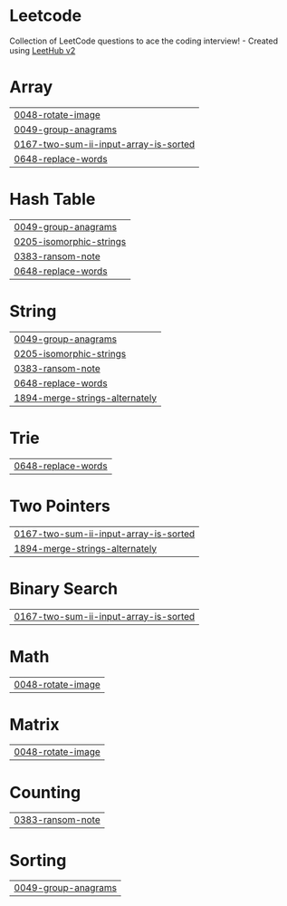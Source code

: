 # Leetcode
Collection of LeetCode questions to ace the coding interview! - Created using [LeetHub v2](https://github.com/arunbhardwaj/LeetHub-2.0)


# Array
|  |
| ------- |
| [0048-rotate-image](https://github.com/bashlogs/Leetcode/tree/master/0048-rotate-image) |
| [0049-group-anagrams](https://github.com/bashlogs/Leetcode/tree/master/0049-group-anagrams) |
| [0167-two-sum-ii-input-array-is-sorted](https://github.com/bashlogs/Leetcode/tree/master/0167-two-sum-ii-input-array-is-sorted) |
| [0648-replace-words](https://github.com/bashlogs/Leetcode/tree/master/0648-replace-words) |
# Hash Table
|  |
| ------- |
| [0049-group-anagrams](https://github.com/bashlogs/Leetcode/tree/master/0049-group-anagrams) |
| [0205-isomorphic-strings](https://github.com/bashlogs/Leetcode/tree/master/0205-isomorphic-strings) |
| [0383-ransom-note](https://github.com/bashlogs/Leetcode/tree/master/0383-ransom-note) |
| [0648-replace-words](https://github.com/bashlogs/Leetcode/tree/master/0648-replace-words) |
# String
|  |
| ------- |
| [0049-group-anagrams](https://github.com/bashlogs/Leetcode/tree/master/0049-group-anagrams) |
| [0205-isomorphic-strings](https://github.com/bashlogs/Leetcode/tree/master/0205-isomorphic-strings) |
| [0383-ransom-note](https://github.com/bashlogs/Leetcode/tree/master/0383-ransom-note) |
| [0648-replace-words](https://github.com/bashlogs/Leetcode/tree/master/0648-replace-words) |
| [1894-merge-strings-alternately](https://github.com/bashlogs/Leetcode/tree/master/1894-merge-strings-alternately) |
# Trie
|  |
| ------- |
| [0648-replace-words](https://github.com/bashlogs/Leetcode/tree/master/0648-replace-words) |
# Two Pointers
|  |
| ------- |
| [0167-two-sum-ii-input-array-is-sorted](https://github.com/bashlogs/Leetcode/tree/master/0167-two-sum-ii-input-array-is-sorted) |
| [1894-merge-strings-alternately](https://github.com/bashlogs/Leetcode/tree/master/1894-merge-strings-alternately) |
# Binary Search
|  |
| ------- |
| [0167-two-sum-ii-input-array-is-sorted](https://github.com/bashlogs/Leetcode/tree/master/0167-two-sum-ii-input-array-is-sorted) |
# Math
|  |
| ------- |
| [0048-rotate-image](https://github.com/bashlogs/Leetcode/tree/master/0048-rotate-image) |
# Matrix
|  |
| ------- |
| [0048-rotate-image](https://github.com/bashlogs/Leetcode/tree/master/0048-rotate-image) |
# Counting
|  |
| ------- |
| [0383-ransom-note](https://github.com/bashlogs/Leetcode/tree/master/0383-ransom-note) |
# Sorting
|  |
| ------- |
| [0049-group-anagrams](https://github.com/bashlogs/Leetcode/tree/master/0049-group-anagrams) |